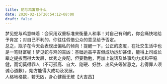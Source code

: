 ```yaml
---
title: 蛇与鸡寓意什么
date: 2020-02-15T20:54:12+08:00
draft: false
---
```


梦见蛇与鸡意味着：会采用双重标准来衡量人和事！对自己有利的，你会痛快地给予肯定；对自己不利的，你往往假借公众的意见给予否定。<br>
总之，瓶子在今天会表现出偏私的倾向！提醒一下，公正的态度，在社交生活中也是一笔财富呢！梦见蛇与鸡的吉凶：基础运虽平吉但成功运却甚佳，能得上司或长辈之提拔而得大发展，优秀之良配，但要勤勉，再加上说话及处事均力求和平稳健，而切莫得罪人（不可孤高、自大、刚硬、好胜、出风头等皆忌之，若得罪人须诚心道歉），始方能得大成功及发展。<br>
人格地格数，若无凶，身心健而无玻【大吉昌】